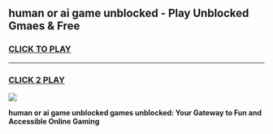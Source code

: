 
## human or ai game unblocked - Play Unblocked Gmaes & Free
<h3>
<a href="https://premium.freeplayer.one?title=human_or_ai_game_unblocked&ref=20F">CLICK TO PLAY</a></h3>
<hr>

<h3>
<a href="https://premium.freeplayer.one?title=human_or_ai_game_unblocked&ref=20F">CLICK 2 PLAY</a>
  
</h3>

<a href="https://premium.freeplayer.one?title=human_or_ai_game_unblocked&ref=20F/"><img src="https://clearcache.store/games.png"></a>


**human or ai game unblocked games unblocked: Your Gateway to Fun and Accessible Online Gaming**
